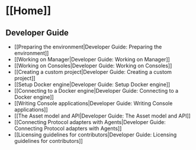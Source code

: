 # [[Home]]

## Developer Guide

* [[Preparing the environment|Developer Guide: Preparing the environment]]
* [[Working on Manager|Developer Guide: Working on Manager]]
* [[Working on Consoles|Developer Guide: Working on Consoles]]
* [[Creating a custom project|Developer Guide: Creating a custom project]]
* [[Setup Docker engine|Developer Guide: Setup Docker engine]]
* [[Connecting to a Docker engine|Developer Guide: Connecting to a Docker engine]] 
* [[Writing Console applications|Developer Guide: Writing Console applications]]
* [[The Asset model and API|Developer Guide: The Asset model and API]]
* [[Connecting Protocol adapters with Agents|Developer Guide: Connecting Protocol adapters with Agents]]
* [[Licensing guidelines for contributors|Developer Guide: Licensing guidelines for contributors]]